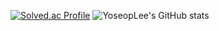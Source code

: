 [![Solved.ac Profile](http://mazassumnida.wtf/api/generate_badge?boj=devanys)](https://solved.ac/devanys)
![YoseopLee's GitHub stats](https://github-readme-stats.vercel.app/api?username=YoseopLee&show_icons=true&theme=dracula)
